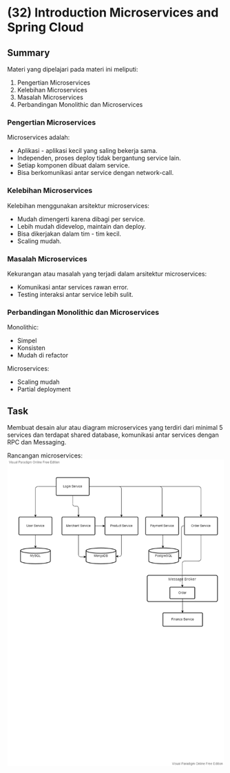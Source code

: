 # (32) Introduction Microservices and Spring Cloud
## Summary
Materi yang dipelajari pada materi ini meliputi:
1. Pengertian Microservices
2. Kelebihan Microservices
3. Masalah Microservices
4. Perbandingan Monolithic dan Microservices

### Pengertian Microservices
Microservices adalah:
- Aplikasi - aplikasi kecil yang saling bekerja sama.
- Independen, proses deploy tidak bergantung service lain.
- Setiap komponen dibuat dalam service.
- Bisa berkomunikasi antar service dengan network-call.

### Kelebihan Microservices
Kelebihan menggunakan arsitektur microservices:
- Mudah dimengerti karena dibagi per service.
- Lebih mudah didevelop, maintain dan deploy.
- Bisa dikerjakan dalam tim - tim kecil.
- Scaling mudah.

### Masalah Microservices
Kekurangan atau masalah yang terjadi dalam arsitektur microservices:
- Komunikasi antar services rawan error.
- Testing interaksi antar service lebih sulit.

### Perbandingan Monolithic dan Microservices
Monolithic:
- Simpel
- Konsisten
- Mudah di refactor

Microservices:
- Scaling mudah
- Partial deployment

## Task
Membuat desain alur atau diagram microservices yang terdiri dari minimal 5 services dan terdapat shared database, komunikasi antar services dengan RPC dan Messaging.  

Rancangan microservices:  
![microservices.png](./screenshots/microservices1.png)